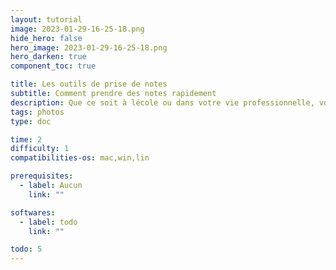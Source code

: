 ```yaml
---
layout: tutorial
image: 2023-01-29-16-25-18.png
hide_hero: false
hero_image: 2023-01-29-16-25-18.png
hero_darken: true
component_toc: true

title: Les outils de prise de notes
subtitle: Comment prendre des notes rapidement
description: Que ce soit à lécole ou dans votre vie professionnelle, vous devrez prendre des notes lors de la réalisatio nde votre proejt. Voici quelques astuces afin de gagner en efficacité et de vous permettre de réaliser vos rapports plus rapidement
tags: photos
type: doc

time: 2
difficulty: 1
compatibilities-os: mac,win,lin

prerequisites:
  - label: Aucun
    link: ""

softwares: 
  - label: todo
    link: ""

todo: 5
---
```


